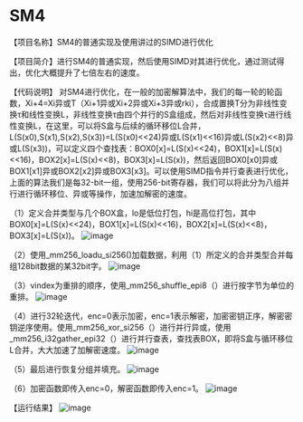 # SM4
【项目名称】SM4的普通实现及使用讲过的SIMD进行优化

【项目简介】进行SM4的普通实现，然后使用SIMD对其进行优化，通过测试得出，优化大概提升了七倍左右的速度。

【代码说明】
对SM4进行优化，在一般的加密解算法中，我们的每一轮的轮函数，Xi+4=Xi异或T（Xi+1异或Xi+2异或Xi+3异或rki），合成置换T分为非线性变换τ和线性变换L，非线性变换τ由四个并行的S盒组成，然后对非线性变换τ进行线性变换L，在这里，可以将S盒与后续的循环移位L合并，L(S(x0),S(x1),S(x2),S(x3))=L(S(x0)<<24)异或L(S(x1)<<16)异或L(S(x2)<<8)异或L(S(x3))，可以定义四个查找表：BOX0[x]=L(S(x)<<24)，BOX1[x]=L(S(x)<<16)，BOX2[x]=L(S(x)<<8)，BOX3[x]=L(S(x))，然后返回BOX0[x0]异或BOX1[x1]异或BOX2[x2]异或BOX3[x3]。可以使用SIMD指令并行查表进行优化，上面的算法我们是每32-bit一组，使用256-bit寄存器，我们可以将此分为八组并行进行循环移位、异或等操作，加速加解密的速度。

（1）定义合并类型与几个BOX盒，lo是低位打包，hi是高位打包，其中BOX0[x]=L(S(x)<<24)，BOX1[x]=L(S(x)<<16)，BOX2[x]=L(S(x)<<8)，BOX3[x]=L(S(x))。
![image](https://user-images.githubusercontent.com/105579212/180782976-3c9a510f-e439-4937-905e-839f0a099faa.png)

（2）使用_mm256_loadu_si256()加载数据，利用（1）所定义的合并类型合并每组128bit数据的某32bit字。
![image](https://user-images.githubusercontent.com/105579212/180782959-77e1975b-ccc1-498f-9a36-d02579ddab74.png)

（3）vindex为重排的顺序，使用_mm256_shuffle_epi8（）进行按字节为单位的重排。
![image](https://user-images.githubusercontent.com/105579212/180782943-bb1f0b7d-4481-4f0b-b180-e9d054859343.png)

（4）进行32轮迭代，enc=0表示加密，enc=1表示解密，加密密钥正序，解密密钥逆序使用。使用_mm256_xor_si256（）进行并行异或，使用_mm256_i32gather_epi32（）进行并行查表，查找表BOX，即将S盒与循环移位L合并，大大加速了加解密速度。
![image](https://user-images.githubusercontent.com/105579212/180782923-2f65ab80-3794-4627-9261-156de72a2be1.png)

（5）最后进行恢复分组并填充。
![image](https://user-images.githubusercontent.com/105579212/180782899-b40ab708-ffef-4188-84af-7dfb764bd8c0.png)

（6）加密函数即传入enc=0，解密函数即传入enc=1。
![image](https://user-images.githubusercontent.com/105579212/180782874-247d77fb-ebfb-4210-85e9-9ebba4e8ac82.png)

【运行结果】
![image](https://user-images.githubusercontent.com/105579212/180782383-e48c3db4-c0f4-432c-b20d-4957cb4f58c4.png)
